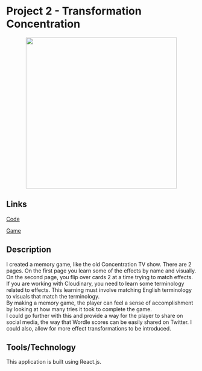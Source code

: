 # Project 2 - Transformation Concentration

<div style="text-align:center;"><img width="400" src="https://res.cloudinary.com/picturecloud7/image/upload/w_400,f_auto,q_auto/capstone/transformation-concentration.png" /></div>

## Links

[Code](https://github.com/rebeccapeltz/transformation-concentration)
 
[Game](https://transformation-concentration.netlify.app/)

## Description
I created a memory game, like the old Concentration TV show.  There are 2 pages. On the first page you learn some of the effects by name and visually.  On the second page, you flip over cards 2 at a time trying to match effects.  If you are working with Cloudinary, you need to learn some terminology related to effects.  This learning must involve matching English terminology to visuals that match the terminology.  
By making a memory game, the player can feel a sense of accomplishment by looking at how many tries it took to complete the game.   
I could go further with this and provide a way for the player to share on social media, the way that Wordle scores can be easily shared on Twitter.   I could also, allow for more effect transformations to be introduced.  

## Tools/Technology 
This application is built using React.js.

